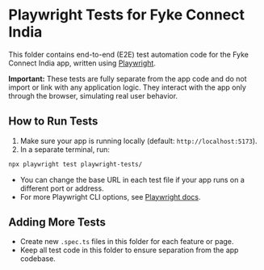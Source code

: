 # Playwright Tests for Fyke Connect India

This folder contains end-to-end (E2E) test automation code for the Fyke Connect India app, written using [Playwright](https://playwright.dev/).

**Important:** These tests are fully separate from the app code and do not import or link with any application logic. They interact with the app only through the browser, simulating real user behavior.

## How to Run Tests

1. Make sure your app is running locally (default: `http://localhost:5173`).
2. In a separate terminal, run:

```sh
npx playwright test playwright-tests/
```

- You can change the base URL in each test file if your app runs on a different port or address.
- For more Playwright CLI options, see [Playwright docs](https://playwright.dev/docs/cli).

## Adding More Tests
- Create new `.spec.ts` files in this folder for each feature or page.
- Keep all test code in this folder to ensure separation from the app codebase. 